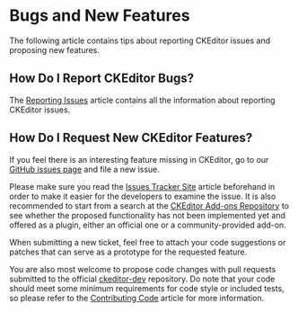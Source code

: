 <!--
Copyright (c) 2003-2017, CKSource - Frederico Knabben. All rights reserved.
For licensing, see LICENSE.md.
-->

# Bugs and New Features

The following article contains tips about reporting CKEditor issues and proposing new features.

## How Do I Report CKEditor Bugs?

The [Reporting Issues](#!/guide/dev_issues_readme) article contains all the information about reporting CKEditor issues.

## How Do I Request New CKEditor Features?

If you feel there is an interesting feature missing in CKEditor, go to our [GitHub issues page](https://github.com/ckeditor/ckeditor-dev/issues) and file a new issue.

Please make sure you read the [Issues Tracker Site](#!/guide/dev_issues_tracker) article beforehand in order to make it easier for the developers to examine the issue. It is also recommended to start from a search at the [CKEditor Add-ons Repository](http://ckeditor.com/addons/plugins/all) to see whether the proposed functionality has not been implemented yet and offered as a plugin, either an official one or a community-provided add-on.

When submitting a new ticket, feel free to attach your code suggestions or patches that can serve as a prototype for the requested feature.

You are also most welcome to propose code changes with pull requests submitted to the official [ckeditor-dev](https://github.com/ckeditor/ckeditor-dev/pulls) repository. Do note that your code should meet some minimum requirements for code style or included tests, so please refer to the [Contributing Code](#!/guide/dev_contributing_code) article for more information.
